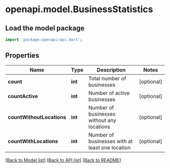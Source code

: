# openapi.model.BusinessStatistics

## Load the model package
```dart
import 'package:openapi/api.dart';
```

## Properties
Name | Type | Description | Notes
------------ | ------------- | ------------- | -------------
**count** | **int** | Total number of businesses | [optional] 
**countActive** | **int** | Number of active businesses | [optional] 
**countWithoutLocations** | **int** | Number of businesses without any locations | [optional] 
**countWithLocations** | **int** | Number of businesses with at least one location | [optional] 

[[Back to Model list]](../README.md#documentation-for-models) [[Back to API list]](../README.md#documentation-for-api-endpoints) [[Back to README]](../README.md)


